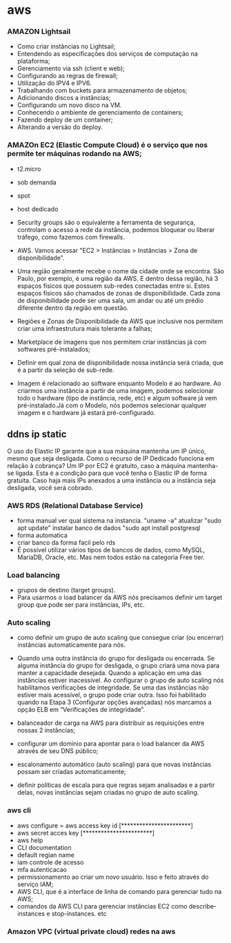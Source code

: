 # aws

### AMAZON Lightsail

- Como criar instâncias no Lightsail;
- Entendendo as especificações dos serviços de computação na plataforma;
- Gerenciamento via ssh (client e web);
- Configurando as regras de firewall;
- Utilização do IPV4 e IPV6.
- Trabalhando com buckets para armazenamento de objetos;
- Adicionando discos a instâncias;
- Configurando um novo disco na VM.
- Conhecendo o ambiente de gerenciamento de containers;
- Fazendo deploy de um container;
- Alterando a versão do deploy.

### AMAZOn EC2 (Elastic Compute Cloud) é o serviço que nos permite ter máquinas rodando na AWS;
- t2.micro
- sob demanda
- spot
- host dedicado
- Security groups são o equivalente a ferramenta de segurança, controlam o acesso a rede da instância, podemos bloquear ou liberar tráfego, como fazemos com firewalls.
- AWS. Vamos acessar "EC2 > Instâncias > Instâncias > Zona de disponibilidade".
- Uma região geralmente recebe o nome da cidade onde se encontra. São Paulo, por exemplo, é uma região da AWS. E dentro dessa região, há 3 espaços físicos que possuem sub-redes conectadas entre si. Estes espaços físicos são chamados de zonas de disponibilidade. Cada zona de disponibilidade pode ser uma sala, um andar ou até um prédio diferente dentro da região em questão.
- Regiões e Zonas de Disponibilidade da AWS que inclusive nos permitem criar uma infraestrutura mais tolerante a falhas;

- Marketplace de imagens que nos permitem criar instâncias já com softwares pré-instalados;
- Definir em qual zona de disponibilidade nossa instância será criada, que é a partir da seleção de sub-rede.

- Imagem é relacionado ao software enquanto Modelo é ao hardware.
Ao criarmos uma instância a partir de uma imagem, podemos selecionar todo o hardware (tipo de instância, rede, etc) e algum software já vem pré-instalado.Já com o Modelo, nós podemos selecionar qualquer imagem e o hardware já estará pré-configurado.

## ddns ip static
O uso do Elastic IP garante que a sua máquina mantenha um IP único, mesmo que seja desligada.
Como o recurso de IP Dedicado funciona em relação à cobrança?
Um IP por EC2 é gratuito, caso a máquina mantenha-se ligada.
Esta é a condição para que você tenha o Elastic IP de forma gratuita. Caso haja mais IPs anexados a uma instância ou a instância seja desligada, você será cobrado.


### AWS RDS (Relational Database Service)
 - forma manual
ver qual sistema na instancia. "uname -a"
atualizar   "sudo apt update"
instalar banco de dados "sudo apt install postgresql
 - forma automatica
 - criar banco da forma facil pelo rds
 - É possível utilizar vários tipos de bancos de dados, como MySQL, MariaDB, Oracle, etc. Mas nem todos estão na categoria Free tier.

###  Load balancing
- grupos de destino (target groups).
- Para usarmos o load balancer da AWS nós precisamos definir um target group que pode ser para instâncias, IPs, etc.

### Auto scaling
- como definir um grupo de auto scaling que consegue criar (ou encerrar) instâncias automaticamente para nós.
- Quando uma outra instância do grupo for desligada ou encerrada.
Se alguma instância do grupo for desligada, o grupo criará uma nova para manter a capacidade desejada.
Quando a aplicação em uma das instâncias estiver inacessível.
Ao configurar o grupo de auto scaling nós habilitamos verificações de integridade. Se uma das instâncias não estiver mais acessível, o grupo pode criar outra. Isso foi habilitado quando na Etapa 3 (Configurar opções avançadas) nós marcamos a opção ELB em “Verificações de integridade”.

- balanceador de carga na AWS para distribuir as requisições entre nossas 2 instâncias;
- configurar um domínio para apontar para o load balancer da AWS através de seu DNS público;
- escalonamento automático (auto scaling) para que novas instâncias possam ser criadas automaticamente;
- definir políticas de escala para que regras sejam analisadas e a partir delas, novas instâncias sejam criadas no grupo de auto scaling.

### aws cli
- aws configure = aws access key id [***********************]
- aws secret acces key [***********************]
- aws help
- CLI documentation
- default regian name
- iam controle de acesso
- mfa autenticacao
- permissionamento ao criar um novo usuário. Isso e feito através do serviço IAM;
- AWS CLI, que é a interface de linha de comando para gerenciar tudo na AWS;
- comandos da AWS CLI para gerenciar instâncias EC2 como describe-instances e stop-instances. etc

### Amazon VPC (virtual private cloud) redes na aws